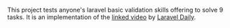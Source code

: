 This project tests anyone's laravel basic validation skills offering to solve 9 tasks. It is an implementation of the [linked video](https://www.youtube.com/watch?v=3ihjumeOMV4) by [Laravel Daily](https://www.youtube.com/watch?v=ohj0Mc09DyE&t=5s).
